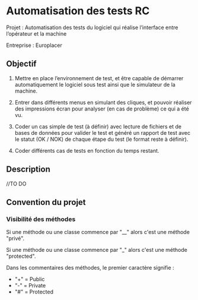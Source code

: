 # Automatisation des tests RC
Projet : Automatisation des tests du logiciel qui réalise l’interface entre l’opérateur et la machine

Entreprise : Europlacer

## Objectif
1. Mettre en place l’environnement de test, et être capable de démarrer automatiquement le logiciel sous test ainsi que le simulateur de la machine.

2. Entrer dans différents menus en simulant des cliques, et pouvoir réaliser des impressions écran pour analyser (en cas de problème) ce qui a été vu.

3. Coder un cas simple de test (à définir) avec lecture de fichiers et de bases de données pour valider le test et généré un rapport de test avec le statut (OK / NOK) de chaque étape du test (le format reste à définir).

4. Coder différents cas de tests en fonction du temps restant.

## Description
//TO DO

## Convention du projet
### Visibilité des méthodes
Si une méthode ou une classe commence par "__" alors c'est une méthode "privé".

Si une méthode ou une classe commence par "_" alors c'est une méthode "protected".

Dans les commentaires des méthodes, le premier caractère signifie : 
- "+" = Public
- "-" = Private
- "#" = Protected
